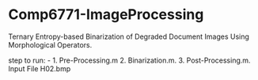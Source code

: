 # Comp6771-ImageProcessing
Ternary Entropy-based Binarization of Degraded Document Images Using Morphological Operators.

step to run: -
	1. Pre-Processing.m
        2. Binarization.m.
             3. Post-Processing.m.
 Input File H02.bmp
  
